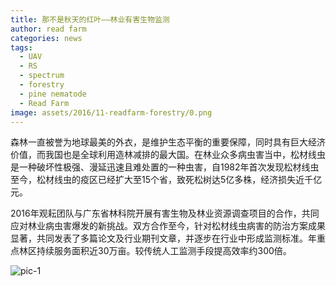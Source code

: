 ```yaml
---
title: 那不是秋天的红叶——林业有害生物监测
author: read farm
categories: news
tags:
  - UAV
  - RS
  - spectrum
  - forestry
  - pine nematode
  - Read Farm
image: assets/2016/11-readfarm-forestry/0.png
---
```


森林一直被誉为地球最美的外衣，是维护生态平衡的重要保障，同时具有巨大经济价值，而我国也是全球利用造林减排的最大国。在林业众多病虫害当中，松材线虫是一种破坏性极强、漫延迅速且难处置的一种虫害，自1982年首次发现松材线虫至今，松材线虫的疫区已经扩大至15个省，致死松树达5亿多株，经济损失近千亿元。

2016年观耘团队与广东省林科院开展有害生物及林业资源调查项目的合作，共同应对林业病虫害爆发的新挑战。双方合作至今，针对松材线虫病害的防治方案成果显著，共同发表了多篇论文及行业期刊文章，并逐步在行业中形成监测标准。年重点林区持续服务面积近30万亩。较传统人工监测手段提高效率约300倍。

![pic-1](/assets/2016/11-readfarm-forestry/1.png)
